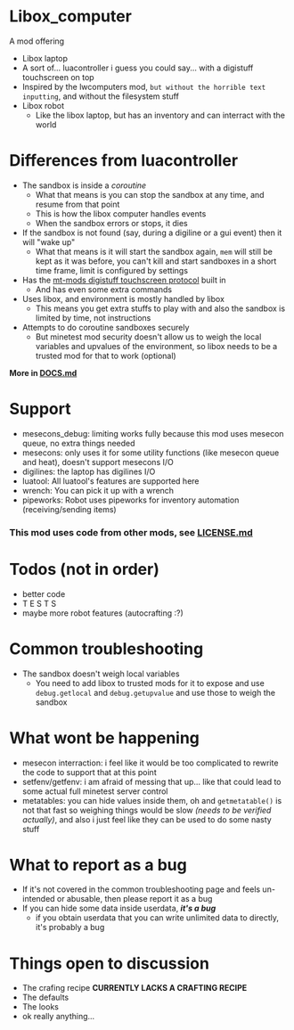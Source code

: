 # Libox_computer

A mod offering
- Libox laptop
 - A sort of... luacontroller i guess you could say... with a digistuff touchscreen on top
  - Inspired by the lwcomputers mod, `but without the horrible text inputting`, and without the filesystem stuff
- Libox robot
  - Like the libox laptop, but has an inventory and can interract with the world

# Differences from luacontroller

- The sandbox is inside a *coroutine*
  - What that means is you can stop the sandbox at any time, and resume from that point
  - This is how the libox computer handles events
  - When the sandbox errors or stops, it dies
- If the sandbox is not found (say, during a digiline or a gui event) then it will "wake up"
  - What that means is it will start the sandbox again, `mem` will still be kept as it was before, you can't kill and start sandboxes in a short time frame, limit is configured by settings
- Has the [mt-mods digistuff touchscreen protocol](https://github.com/mt-mods/digistuff/blob/master/docs/touchscreen.md) built in
  - And has even some extra commands
- Uses libox, and environment is mostly handled by libox
  - This means you get extra stuffs to play with and also the sandbox is limited by time, not instructions
- Attempts to do coroutine sandboxes securely
  - But minetest mod security doesn't allow us to weigh the local variables and upvalues of the environment, so libox needs to be a trusted mod for that to work (optional)


**More in [DOCS.md](https://github.com/TheEt1234/libox_computer/blob/master/DOCS.md)**

# Support

- mesecons_debug: limiting works fully because this mod uses mesecon queue, no extra things needed
- mesecons: only uses it for some utility functions (like mesecon queue and heat), doesn't support mesecons I/O
- digilines: the laptop has digilines I/O
- luatool: All luatool's features are supported here
- wrench: You can pick it up with a wrench
- pipeworks: Robot uses pipeworks for inventory automation (receiving/sending items)

### This mod uses code from other mods, see [LICENSE.md](https://github.com/TheEt1234/libox_computer/blob/master/LICENSE.md)


# Todos (not in order)

- better code
- T E S T S
- maybe more robot features (autocrafting :?)


# Common troubleshooting
- The sandbox doesn't weigh local variables
    - You need to add libox to trusted mods for it to expose and use `debug.getlocal` and `debug.getupvalue` and use those to weigh the sandbox

# What wont be happening
- mesecon interraction: i feel like it would be too complicated to rewrite the code to support that at this point
- setfenv/getfenv: i am afraid of messing that up... like that could lead to some actual full minetest server control
- metatables: you can hide values inside them, oh and `getmetatable()` is not that fast so weighing things would be slow *(needs to be verified actually)*, and also i just feel like they can be used to do some nasty stuff

# What to report as a bug

- If it's not covered in the common troubleshooting page and feels un-intended or abusable, then please report it as a bug
- If you can hide some data inside userdata, ***it's a bug***
    - if you obtain userdata that you can write unlimited data to directly, it's probably a bug

# Things open to discussion
- The crafing recipe **CURRENTLY LACKS A CRAFTING RECIPE**
- The defaults
- The looks
- ok really anything...